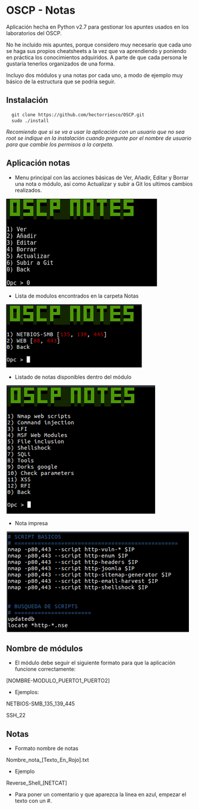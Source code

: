 # OSCP - Notas

Aplicación hecha en Python v2.7 para gestionar los apuntes usados en los laboratorios del OSCP.

No he incluido mis apuntes, porque considero muy necesario que cada uno se haga sus propios cheatsheets a la vez que va aprendiendo y poniendo en práctica los conocimientos adquiridos. A parte de que cada persona le gustaría tenerlos organizados de una forma.

Incluyo dos módulos y una notas por cada uno, a modo de ejemplo muy básico de la estructura que se podría seguir.

## Instalación

``` 
  git clone https://github.com/hectorriesco/OSCP.git
  sudo ./install 
```

*Recomiendo que si se va a usar la aplicación con un usuario que no sea root se indique en la instalación cuando pregunte por el nombre de usuario para que cambie los permisos a la carpeta.*

## Aplicación notas

- Menu principal con las acciones básicas de Ver, Añadir, Editar y Borrar una nota o módulo, así como Actualizar y subir a Git los ultimos cambios realizados.

![inicio](img/inicio.png)

- Lista de modulos encontrados en la carpeta Notas

![modulos](img/modulos.png)

- Listado de notas disponibles dentro del módulo

![notas](img/notas.png)

- Nota impresa

![nota](img/nota.png)


## Nombre de módulos

- El módulo debe seguir el siguiente formato para que la aplicación funcione correctamente:

[NOMBRE-MODULO_PUERTO1_PUERTO2]

- Ejemplos:

NETBIOS-SMB_135_139_445

SSH_22


## Notas

- Formato nombre de notas

Nombre_nota_[Texto_En_Rojo].txt

- Ejemplo

Reverse_Shell_[NETCAT]

- Para poner un comentario y que aparezca la linea en azul, empezar el texto con un \#.
